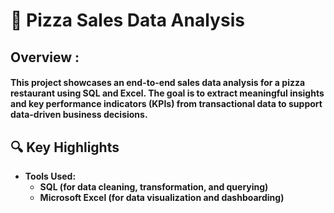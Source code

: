 # 🍕 Pizza Sales Data Analysis
##  Overview :
#### This project showcases an end-to-end sales data analysis for a pizza restaurant using SQL and Excel. The goal is to extract meaningful insights and key performance indicators (KPIs) from transactional data to support data-driven business decisions.
## 🔍 Key Highlights
- **Tools Used:**
  - **SQL (for data cleaning, transformation, and querying)**
  - **Microsoft Excel (for data visualization and dashboarding)**
